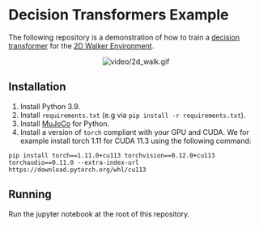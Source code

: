 # Decision Transformers Example

The following repository is a demonstration of how to train a [decision transformer](https://arxiv.org/pdf/2106.01345.pdf) 
for the [2D Walker Environment](https://mgoulao.github.io/gym-docs/environments/mujoco/walker2d/).

<div align="center">
  
  ![video/2d_walk.gif](video/2d_walk.gif)

</div>

## Installation
1. Install Python 3.9.
2. Install `requirements.txt` (e.g via `pip install -r requirements.txt`).
3. Install [MuJoCo](https://github.com/openai/mujoco-py) for Python.
4. Install a version of `torch` compliant with your GPU and CUDA. We for example install torch 1.11 for CUDA 11.3
using the following command:
```
pip install torch==1.11.0+cu113 torchvision==0.12.0+cu113 torchaudio==0.11.0 --extra-index-url https://download.pytorch.org/whl/cu113
```

## Running
Run the jupyter notebook at the root of this repository.